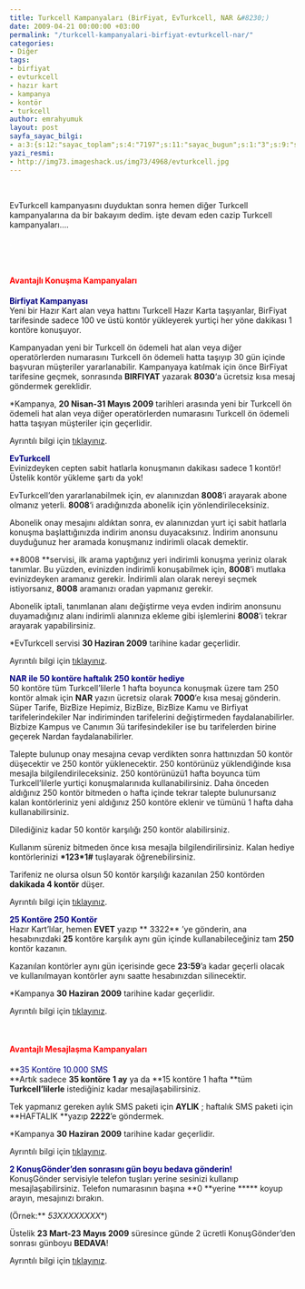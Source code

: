 ```yaml
---
title: Turkcell Kampanyaları (BirFiyat, EvTurkcell, NAR &#8230;)
date: 2009-04-21 00:00:00 +03:00
permalink: "/turkcell-kampanyalari-birfiyat-evturkcell-nar/"
categories:
- Diğer
tags:
- birfiyat
- evturkcell
- hazır kart
- kampanya
- kontör
- turkcell
author: emrahyumuk
layout: post
sayfa_sayac_bilgi:
- a:3:{s:12:"sayac_toplam";s:4:"7197";s:11:"sayac_bugun";s:1:"3";s:9:"son_okuma";s:10:"1364921833";}
yazi_resmi:
- http://img73.imageshack.us/img73/4968/evturkcell.jpg
---
```


<span style="color: #ffffff;">.</span>

EvTurkcell kampanyasını duyduktan sonra hemen diğer Turkcell kampanyalarına da bir bakayım dedim. işte devam eden cazip Turkcell kampanyaları&#8230;.

<span style="color: #ffffff;">.</span>

<span style="color: #ffffff;"><!--more-->

<br /> </span>

#### <span style="color: #ff0000;"><strong>Avantajlı Konuşma Kampanyaları</strong></span>

<span style="color: #000080;"><strong>Birfiyat Kampanyası</strong></span>  
Yeni bir Hazır Kart alan veya hattını Turkcell Hazır Karta taşıyanlar, BirFiyat tarifesinde sadece 100 ve üstü kontör yükleyerek yurtiçi her yöne dakikası 1 kontöre konuşuyor.

Kampanyadan yeni bir Turkcell ön ödemeli hat alan veya diğer operatörlerden numarasını Turkcell ön ödemeli hatta taşıyıp 30 gün içinde başvuran müşteriler yararlanabilir. Kampanyaya katılmak için önce BirFiyat tarifesine geçmek, sonrasında **BIRFIYAT** yazarak **8030**&#8216;a ücretsiz kısa mesaj göndermek gereklidir.

*Kampanya, **20 Nisan-31 Mayıs 2009** tarihleri arasında yeni bir Turkcell ön ödemeli hat alan veya diğer operatörlerden numarasını Turkcell ön ödemeli hatta taşıyan müşteriler için geçerlidir.

Ayrıntılı bilgi için <a href="http://www.turkcell.com.tr/bireysel/kampanyalar/avantajlikonusma/birfiyatkampanyasi" target="_blank">tıklayınız</a>.

<span style="color: #000080;"><strong>EvTurkcell</strong></span>  
Evinizdeyken cepten sabit hatlarla konuşmanın dakikası sadece 1 kontör! Üstelik kontör yükleme şartı da yok!

EvTurkcell’den yararlanabilmek için, ev alanınızdan **8008**&#8216;i arayarak abone olmanız yeterli. **8008**&#8216;i aradığınızda abonelik için yönlendirileceksiniz.

Abonelik onay mesajını aldıktan sonra, ev alanınızdan yurt içi sabit hatlarla konuşma başlattığınızda indirim anonsu duyacaksınız. İndirim anonsunu duyduğunuz her aramada konuşmanız indirimli olacak demektir.

**8008 **servisi, ilk arama yaptığınız yeri indirimli konuşma yeriniz olarak tanımlar. Bu yüzden, evinizden indirimli konuşabilmek için, **8008**’i mutlaka evinizdeyken aramanız gerekir. İndirimli alan olarak nereyi seçmek istiyorsanız, **8008** aramanızı oradan yapmanız gerekir.

Abonelik iptali, tanımlanan alanı değiştirme veya evden indirim anonsunu duyamadığınız alanı indirimli alanınıza ekleme gibi işlemlerini **8008**’i tekrar arayarak yapabilirsiniz.

*EvTurkcell servisi **30 Haziran 2009** tarihine kadar geçerlidir.

Ayrıntılı bilgi için <a href="http://www.turkcell.com.tr/bireysel/kampanyalar/avantajlikonusma/evturkcell" target="_blank">tıklayınız</a>.

<span style="color: #000080;"><strong>NAR ile 50 kontöre haftalık 250 kontör hediye</strong></span>  
50 kontöre tüm Turkcell’lilerle 1 hafta boyunca konuşmak üzere tam 250 kontör almak için **NAR** yazın ücretsiz olarak **7000**’e kısa mesaj gönderin. Süper Tarife, BizBize Hepimiz, BizBize, BizBize Kamu ve Birfiyat tarifelerindekiler Nar indiriminden tarifelerini değiştirmeden faydalanabilirler. Bizbize Kampus ve Canımın 3ü tarifesindekiler ise bu tarifelerden birine geçerek Nardan faydalanabilirler.

Talepte bulunup onay mesajına cevap verdikten sonra hattınızdan 50 kontör düşecektir ve 250 kontör yüklenecektir. 250 kontörünüz yüklendiğinde kısa mesajla bilgilendirileceksiniz. 250 kontörünüzü1 hafta boyunca tüm Turkcell’lilerle yurtiçi konuşmalarınıda kullanabilirsiniz. Daha önceden aldığınız 250 kontör bitmeden o hafta içinde tekrar talepte bulunursanız kalan kontörleriniz yeni aldığınız 250 kontöre eklenir ve tümünü 1 hafta daha kullanabilirsiniz.

Dilediğiniz kadar 50 kontör karşılığı 250 kontör alabilirsiniz.

Kullanım süreniz bitmeden önce kısa mesajla bilgilendirilirsiniz. Kalan hediye kontörlerinizi **\*123\*1#** tuşlayarak öğrenebilirsiniz.

Tarifeniz ne olursa olsun 50 kontör karşılığı kazanılan 250 kontörden **dakikada 4 kontör** düşer.

Ayrıntılı bilgi için <a href="http://www.turkcell.com.tr/bireysel/kampanyalar/avantajlikonusma/yuklekazan" target="_blank">tıklayınız</a>.

<span style="color: #000080;"><strong>25 Kontöre 250 Kontör</strong></span>  
Hazır Kart’lılar, hemen **<span class="orangetxt">EVET</span>** yazıp ** <span class="orangetxt">3322</span>** ’ye gönderin, ana hesabınızdaki **25** kontöre karşılık aynı gün içinde kullanabileceğiniz tam **250** kontör kazanın.

Kazanılan kontörler aynı gün içerisinde gece **23:59**’a kadar geçerli olacak ve kullanılmayan kontörler aynı saatte hesabınızdan silinecektir.

*Kampanya **30 Haziran 2009** tarihine kadar geçerlidir.

Ayrıntılı bilgi için <a href="http://www.turkcell.com.tr/bireysel/kampanyalar/avantajlikonusma/25kontore250kontor" target="_blank">tıklayınız</a>.

<span style="color: #ffffff;">.</span>

#### <span style="color: #ff0000;"><strong><strong>Avantajlı Mesajlaşma Kampanyaları</strong></strong></span>

**<span style="color: #000080;">35 Kontöre 10.000 SMS</span>  
**Artık sadece **35 kontöre** **1 ay** ya da **15 kontöre 1 hafta **tüm **Turkcell&#8217;lilerle** istediğiniz kadar mesajlaşabilirsiniz.

Tek yapmanız gereken aylık SMS paketi için **<span class="orangetxt">AYLIK</span>** ; haftalık SMS paketi için **<span class="orangetxt">HAFTALIK</span> **yazıp **<span class="orangetxt">2222</span>**’e göndermek.

*Kampanya **30 Haziran 2009** tarihine kadar geçerlidir.

Ayrıntılı bilgi için <a href="http://www.turkcell.com.tr/bireysel/kampanyalar/avantajlisms/sinirsizsmspaketleri" target="_blank">tıklayınız</a>.

<span style="color: #000080;"><strong>2 KonuşGönder&#8217;den sonrasını gün boyu bedava gönderin!</strong></span>  
KonuşGönder servisiyle telefon tuşları yerine sesinizi kullanıp mesajlaşabilirsiniz. Telefon numarasının başına **0 **yerine ***** koyup arayın, mesajınızı bırakın.

(Örnek:** *53XXXXXXXX**)

Üstelik **23 Mart-23 Mayıs 2009** süresince günde 2 ücretli KonuşGönder&#8217;den sonrası günboyu **BEDAVA**!

Ayrıntılı bilgi için <a href="http://www.turkcell.com.tr/bireysel/kampanyalar/avantajlisms/konusgonderkampanyasi" target="_blank">tıklayınız</a>.

<span style="color: #ffffff;">.</span>